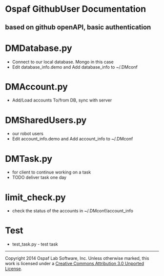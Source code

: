 # Ospaf GithubUser Documentation

## based on github openAPI, basic authentication

# DMDatabase.py
- Connect to our local database. Mongo in this case
- Edit database_info.demo and Add database_info to ~/.DMconf

# DMAccount.py
- Add/Load accounts To/from DB, sync with server 

# DMSharedUsers.py
- our robot users
- Edit account_info.demo and Add account_info to ~/.DMconf

# DMTask.py
- for client to continue working on a task
- TODO deliver task one day

# limit_check.py
- check the status of the accounts in ~/.DMconf/account_info
# Test
- test_task.py - test task

- - -
Copyright 2014 Ospaf Lab Software, Inc. Unless otherwise marked, this work is licensed under a [Creative Commons Attribution 3.0 Unported License](http://creativecommons.org/licenses/by/3.0/).
